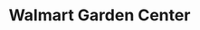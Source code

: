---
title: "Walmart Garden Center"
url: /west-jefferson/walmart-garden-center/
shop: garden centre
---